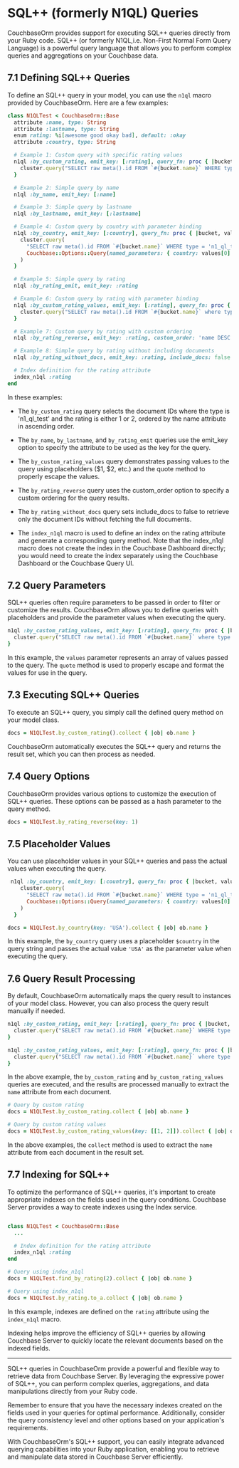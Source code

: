 # SQL++ (formerly N1QL) Queries 

CouchbaseOrm provides support for executing SQL++ queries directly from your Ruby code. SQL++ (or formerly N1QL,i.e. Non-First Normal Form Query Language) is a powerful query language that allows you to perform complex queries and aggregations on your Couchbase data.

## 7.1 Defining SQL++ Queries

To define an SQL++ query in your model, you can use the `n1ql` macro provided by CouchbaseOrm. Here are a few examples:

```ruby
class N1QLTest < CouchbaseOrm::Base
  attribute :name, type: String
  attribute :lastname, type: String
  enum rating: %i[awesome good okay bad], default: :okay
  attribute :country, type: String

  # Example 1: Custom query with specific rating values
  n1ql :by_custom_rating, emit_key: [:rating], query_fn: proc { |bucket, _values, options|
    cluster.query("SELECT raw meta().id FROM `#{bucket.name}` WHERE type = 'n1_ql_test' AND rating IN [1, 2] ORDER BY name ASC", options)
  }

  # Example 2: Simple query by name
  n1ql :by_name, emit_key: [:name]

  # Example 3: Simple query by lastname
  n1ql :by_lastname, emit_key: [:lastname]

  # Example 4: Custom query by country with parameter binding
  n1ql :by_country, emit_key: [:country], query_fn: proc { |bucket, values, options|
    cluster.query(
      "SELECT raw meta().id FROM `#{bucket.name}` WHERE type = 'n1_ql_test' AND country = $country ORDER BY name ASC",
      Couchbase::Options::Query(named_parameters: { country: values[0] })
    )
  }

  # Example 5: Simple query by rating
  n1ql :by_rating_emit, emit_key: :rating

  # Example 6: Custom query by rating with parameter binding
  n1ql :by_custom_rating_values, emit_key: [:rating], query_fn: proc { |bucket, values, options|
    cluster.query("SELECT raw meta().id FROM `#{bucket.name}` where type = 'n1_ql_test' AND rating IN #{quote(values[0])} ORDER BY name ASC", options)
  }

  # Example 7: Custom query by rating with custom ordering
  n1ql :by_rating_reverse, emit_key: :rating, custom_order: 'name DESC'

  # Example 8: Simple query by rating without including documents
  n1ql :by_rating_without_docs, emit_key: :rating, include_docs: false

  # Index definition for the rating attribute
  index_n1ql :rating
end

```

In these examples:

- The `by_custom_rating` query selects the document IDs where the type is 'n1_ql_test' and the rating is either 1 or 2, ordered by the name attribute in ascending order.

- The `by_name`, `by_lastname`, and `by_rating_emit` queries use the emit_key option to specify the attribute to be used as the key for the query.

- The `by_custom_rating_values` query demonstrates passing values to the query using placeholders ($1, $2, etc.) and the quote method to properly escape the values.

- The `by_rating_reverse` query uses the custom_order option to specify a custom ordering for the query results.

- The `by_rating_without_docs` query sets include_docs to false to retrieve only the document IDs without fetching the full documents.

- The `index_n1ql` macro is used to define an index on the rating attribute and generate a corresponding query method. Note that the index_n1ql macro does not create the index in the Couchbase Dashboard directly; you would need to create the index separately using the Couchbase Dashboard or the Couchbase Query UI.

## 7.2 Query Parameters

SQL++ queries often require parameters to be passed in order to filter or customize the results. CouchbaseOrm allows you to define queries with placeholders and provide the parameter values when executing the query.

```ruby
n1ql :by_custom_rating_values, emit_key: [:rating], query_fn: proc { |bucket, values, options|
  cluster.query("SELECT raw meta().id FROM `#{bucket.name}` where type = 'n1_ql_test' AND rating IN #{quote(values[0])} ORDER BY name ASC", options)
}
```

In this example, the `values` parameter represents an array of values passed to the query. The `quote` method is used to properly escape and format the values for use in the query.

## 7.3 Executing SQL++ Queries

To execute an SQL++ query, you simply call the defined query method on your model class.

```ruby
docs = N1QLTest.by_custom_rating().collect { |ob| ob.name }
```

CouchbaseOrm automatically executes the SQL++ query and returns the result set, which you can then process as needed.

## 7.4 Query Options

CouchbaseOrm provides various options to customize the execution of SQL++ queries. These options can be passed as a hash parameter to the query method.

```ruby
docs = N1QLTest.by_rating_reverse(key: 1)
```

<!-- Some commonly used query options include:

- `key`: Specifies the key value(s) to filter the results.
- `limit`: Specifies the maximum number of results to return.
- `offset`: Specifies the number of results to skip before starting to return results.
- `include_docs`: Specifies whether to include the full document content in the results.
- `scan_consistency`: Specifies the consistency level for the query (`request_plus` by default). -->

## 7.5 Placeholder Values

You can use placeholder values in your SQL++ queries and pass the actual values when executing the query.

```ruby
 n1ql :by_country, emit_key: [:country], query_fn: proc { |bucket, values, options|
    cluster.query(
      "SELECT raw meta().id FROM `#{bucket.name}` WHERE type = 'n1_ql_test' AND country = $country ORDER BY name ASC",
      Couchbase::Options::Query(named_parameters: { country: values[0] })
    )
  }

docs = N1QLTest.by_country(key: 'USA').collect { |ob| ob.name }
```

In this example, the `by_country` query uses a placeholder `$country` in the query string and passes the actual value `'USA'` as the parameter value when executing the query.

## 7.6 Query Result Processing

By default, CouchbaseOrm automatically maps the query result to instances of your model class. However, you can also process the query result manually if needed.

```ruby
n1ql :by_custom_rating, emit_key: [:rating], query_fn: proc { |bucket, _values, options|
  cluster.query("SELECT raw meta().id FROM `#{bucket.name}` WHERE type = 'n1_ql_test' AND rating IN [1, 2] ORDER BY name ASC", options)
}

n1ql :by_custom_rating_values, emit_key: [:rating], query_fn: proc { |bucket, values, options|
  cluster.query("SELECT raw meta().id FROM `#{bucket.name}` where type = 'n1_ql_test' AND rating IN #{quote(values[0])} ORDER BY name ASC", options)
}
```

In the above example, the `by_custom_rating` and `by_custom_rating_values` queries are executed, and the results are processed manually to extract the `name` attribute from each document.

```ruby
# Query by custom rating
docs = N1QLTest.by_custom_rating.collect { |ob| ob.name }

# Query by custom rating values
docs = N1QLTest.by_custom_rating_values(key: [[1, 2]]).collect { |ob| ob.name }
```

In the above examples, the `collect` method is used to extract the `name` attribute from each document in the result set.

## 7.7 Indexing for SQL++

To optimize the performance of SQL++ queries, it's important to create appropriate indexes on the fields used in the query conditions. Couchbase Server provides a way to create indexes using the Index service.

```ruby

class N1QLTest < CouchbaseOrm::Base
  ... 

  # Index definition for the rating attribute
  index_n1ql :rating
end

# Query using index_n1ql
docs = N1QLTest.find_by_rating(2).collect { |ob| ob.name }

# Query using index_n1ql
docs = N1QLTest.by_rating.to_a.collect { |ob| ob.name }
```

In this example, indexes are defined on the `rating` attribute using the `index_n1ql` macro.

Indexing helps improve the efficiency of SQL++ queries by allowing Couchbase Server to quickly locate the relevant documents based on the indexed fields.

---

SQL++ queries in CouchbaseOrm provide a powerful and flexible way to retrieve data from Couchbase Server. By leveraging the expressive power of SQL++, you can perform complex queries, aggregations, and data manipulations directly from your Ruby code.

Remember to ensure that you have the necessary indexes created on the fields used in your queries for optimal performance. Additionally, consider the query consistency level and other options based on your application's requirements.

With CouchbaseOrm's SQL++ support, you can easily integrate advanced querying capabilities into your Ruby application, enabling you to retrieve and manipulate data stored in Couchbase Server efficiently.